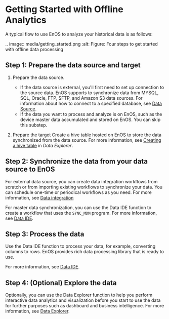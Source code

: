 # Getting Started with Offline Analytics
<!--
The short description should be a single, concise paragraph that contains one or two sentences and no more than 50 words.
Briefly mention what the user's learning goal is and include the following SEO keywords in the title short description: EnOS, ServiceName, tutorial.
-->

A typical flow to use EnOS to analyze your historical data is as follows:

.. image:: media/getting_started.png
   :alt: Figure: Four steps to get started with offline data processing
   

## Step 1: Prepare the data source and target  

1. Prepare the data source.

   - If the data source is external, you'll first need to set up connection to the source data. EnOS supports to synchronize data from MYSQL, SQL, Oracle, FTP, SFTP, and Amazon S3 data sources. For information about how to connect to a specified database, see [Data Source](data_source/datasource_overview).
   - If the data you want to process and analyze is on EnOS, such as the device master data accumulated and stored on EnOS. You can skip this substep.

2. Prepare the target Create a hive table hosted on EnOS to store the data synchronized from the data source. For more information, see [Creating a hive table](https://www.envisioniot.com/docs/data-explorer/en/latest/creating_hivetable.html) in *Data Explorer*.

## Step 2: Synchronize the data from your data source to EnOS

For external data source, you can create data integration workflows from scratch or from importing existing workflows to synchronize your data. You can schedule one-time or periodical workflows as you need. For more information, see [Data integration](data_integration/index)

For master data synchronization, you can use the Data IDE function to create a workflow that uses the `SYNC_MDM` program. For more information, see [Data IDE](data_ide/dataide_overview).

## Step 3: Process the data

Use the Data IDE function to process your data, for example, converting columns to rows. EnOS provides rich data processing library that is ready to use.

For more information, see [Data IDE](data_ide/dataide_overview).

## Step 4: (Optional) Explore the data

Optionally, you can use the Data Explorer function to help you perform interactive data analytics and visualization before you start to use the data for further purposes such as dashboard and business intelligence. For more information, see [Data Explorer](https://www.envisioniot.com/docs/data-explorer/en/latest/dataexplorer_overview.html).
